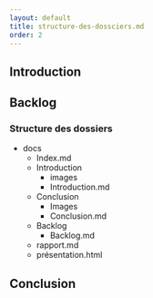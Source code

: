 ```yaml
---
layout: default
title: structure-des-dossciers.md
order: 2
---
```

<!--  -->

## Introduction

## Backlog
### Structure des dossiers

- docs
  - Index.md
  - Introduction
    - images
    - Introduction.md
  - Conclusion
    - Images
    - Conclusion.md
  - Backlog
    - Backlog.md
  -  rapport.md
  -  présentation.html

## Conclusion